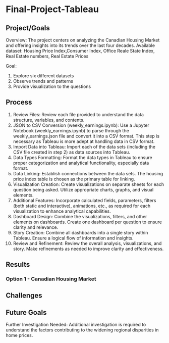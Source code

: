 # Final-Project-Tableau

## Project/Goals
Overview:
The project centers on analyzing the Canadian Housing Market and offering insights into its trends over the last four decades.
Available dataset: Housing Price Index,Consumer Index, Office Reale State Index, Real Estate numbers, Real Estate Prices

Goal:
1. Explore six different datasets
2. Observe trends and patterns
3. Provide visualization to the questions 

## Process
1. Review Files: Review each file provided to understand the data structure, variables, and contents.
2. JSON to CSV Conversion (weekly_earnings.ipynb): Use a Jupyter Notebook (weekly_earnings.ipynb) to parse through the weekly_earnings.json file and convert it into a CSV format. This step is necessary as Tableau is more adept at handling data in CSV format.
3. Import Data into Tableau: Import each of the data sets (including the CSV file created in step 2) as data sources into Tableau.
4. Data Types Formatting: Format the data types in Tableau to ensure proper categorization and analytical functionality, especially data format.
5. Data Linking: Establish connections between the data sets. The housing price index table is chosen as the primary table for linking.
6. Visualization Creation: Create visualizations on separate sheets for each question being asked. Utilize appropriate charts, graphs, and visual elements.
7. Additional Features: Incorporate calculated fields, parameters, filters (both static and interactive), animations, etc., as required for each visualization to enhance analytical capabilities.
8. Dashboard Design: Combine the visualizations, filters, and other elements on dashboards. Create one dashboard per question to ensure clarity and relevance.
9. Story Creation: Combine all dashboards into a single story within Tableau. Ensure a logical flow of information and insights.
10. Review and Refinement: Review the overall analysis, visualizations, and story. Make refinements as needed to improve clarity and effectiveness.

## Results
### Option 1 - Canadian Housing Market


## Challenges 


## Future Goals
Further Investigation Needed: Additional investigation is required to understand the factors contributing to the widening regional disparities in home prices.
